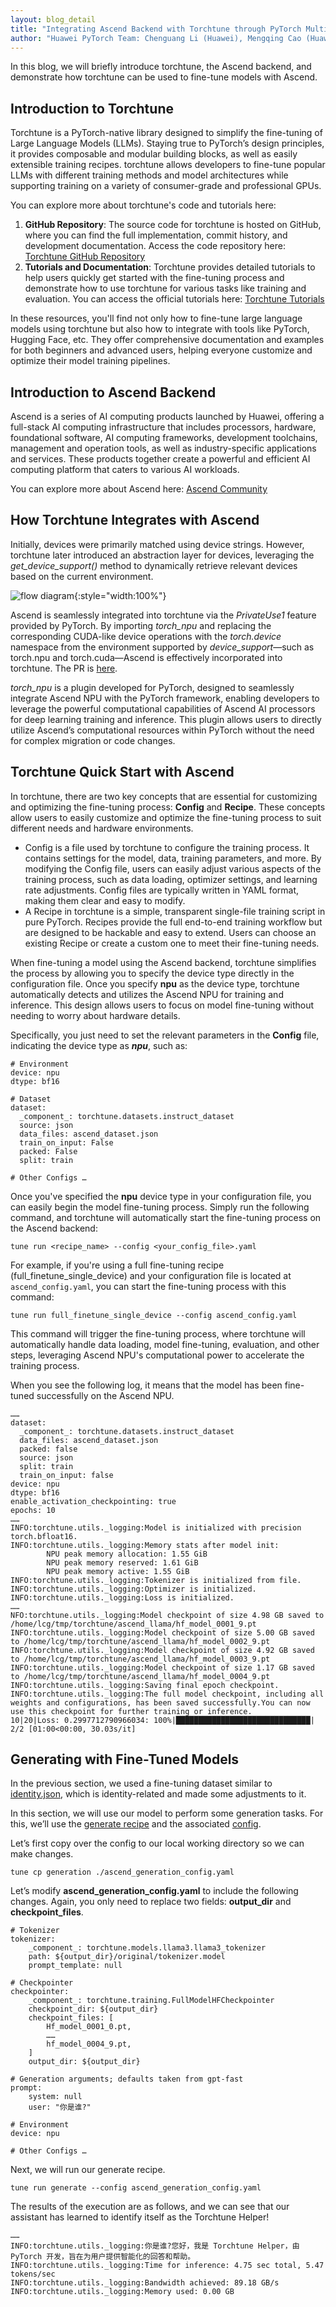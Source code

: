 ```yaml
---
layout: blog_detail
title: "Integrating Ascend Backend with Torchtune through PyTorch Multi-Device Support"
author: "Huawei PyTorch Team: Chenguang Li (Huawei), Mengqing Cao (Huawei)"
---
```


In this blog, we will briefly introduce torchtune, the Ascend backend, and demonstrate how torchtune can be used to fine-tune models with Ascend.


## Introduction to Torchtune

Torchtune is a PyTorch-native library designed to simplify the fine-tuning of Large Language Models (LLMs). Staying true to PyTorch’s design principles, it provides composable and modular building blocks, as well as easily extensible training recipes. torchtune allows developers to fine-tune popular LLMs with different training methods and model architectures while supporting training on a variety of consumer-grade and professional GPUs.

You can explore more about torchtune's code and tutorials here:



1. **GitHub Repository**: 
The source code for torchtune is hosted on GitHub, where you can find the full implementation, commit history, and development documentation. Access the code repository here: [Torchtune GitHub Repository](https://github.com/pytorch/torchtune)
2. **Tutorials and Documentation**: 
Torchtune provides detailed tutorials to help users quickly get started with the fine-tuning process and demonstrate how to use torchtune for various tasks like training and evaluation. You can access the official tutorials here: [Torchtune Tutorials](https://pytorch.org/torchtune/main/overview.html)

In these resources, you'll find not only how to fine-tune large language models using torchtune but also how to integrate with tools like PyTorch, Hugging Face, etc. They offer comprehensive documentation and examples for both beginners and advanced users, helping everyone customize and optimize their model training pipelines.


## Introduction to Ascend Backend

Ascend is a series of AI computing products launched by Huawei, offering a full-stack AI computing infrastructure that includes processors, hardware, foundational software, AI computing frameworks, development toolchains, management and operation tools, as well as industry-specific applications and services. These products together create a powerful and efficient AI computing platform that caters to various AI workloads. 

You can explore more about  Ascend here: [Ascend Community](https://www.hiascend.com/en/)


## How Torchtune Integrates with Ascend

Initially, devices were primarily matched using device strings. However, torchtune later introduced an abstraction layer for devices, leveraging the *get_device_support()* method to dynamically retrieve relevant devices based on the current environment.



![flow diagram](/assets/images/ascend-backend-w-torchtune.png){:style="width:100%"}



Ascend is seamlessly integrated into torchtune via the *PrivateUse1* feature provided by PyTorch. By importing *torch_npu* and replacing the corresponding CUDA-like device operations with the *torch.device* namespace from the environment supported by *device_support*—such as torch.npu and torch.cuda—Ascend is effectively incorporated into torchtune. The PR is [here](https://github.com/pytorch/torchtune/pull/1826).

*torch_npu* is a plugin developed for PyTorch, designed to seamlessly integrate Ascend NPU with the PyTorch framework, enabling developers to leverage the powerful computational capabilities of Ascend AI processors for deep learning training and inference. This plugin allows users to directly utilize Ascend’s computational resources within PyTorch without the need for complex migration or code changes. 


## Torchtune Quick Start with Ascend

In torchtune, there are two key concepts that are essential for customizing and optimizing the fine-tuning process: **Config** and **Recipe**. These concepts allow users to easily customize and optimize the fine-tuning process to suit different needs and hardware environments.



* Config is a file used by torchtune to configure the training process. It contains settings for the model, data, training parameters, and more. By modifying the Config file, users can easily adjust various aspects of the training process, such as data loading, optimizer settings, and learning rate adjustments. Config files are typically written in YAML format, making them clear and easy to modify.
* A Recipe in torchtune is a simple, transparent single-file training script in pure PyTorch. Recipes provide the full end-to-end training workflow but are designed to be hackable and easy to extend. Users can choose an existing Recipe or create a custom one to meet their fine-tuning needs.

When fine-tuning a model using the Ascend backend, torchtune simplifies the process by allowing you to specify the device type directly in the configuration file. Once you specify **npu** as the device type, torchtune automatically detects and utilizes the Ascend NPU for training and inference. This design allows users to focus on model fine-tuning without needing to worry about hardware details.

Specifically, you just need to set the relevant parameters in the **Config** file, indicating the device type as ***npu***, such as:


```
# Environment
device: npu
dtype: bf16

# Dataset
dataset:
  _component_: torchtune.datasets.instruct_dataset
  source: json
  data_files: ascend_dataset.json
  train_on_input: False
  packed: False
  split: train

# Other Configs …
```


Once you've specified the **npu** device type in your configuration file, you can easily begin the model fine-tuning process. Simply run the following command, and torchtune will automatically start the fine-tuning process on the Ascend backend: 


```
tune run <recipe_name> --config <your_config_file>.yaml
```


For example, if you're using a full fine-tuning recipe (full_finetune_single_device) and your configuration file is located at `ascend_config.yaml`, you can start the fine-tuning process with this command:


```
tune run full_finetune_single_device --config ascend_config.yaml
```


This command will trigger the fine-tuning process, where torchtune will automatically handle data loading, model fine-tuning, evaluation, and other steps, leveraging Ascend NPU's computational power to accelerate the training process.

When you see the following log, it means that the model has been fine-tuned successfully on the Ascend NPU.


```
……
dataset:
  _component_: torchtune.datasets.instruct_dataset
  data_files: ascend_dataset.json
  packed: false
  source: json
  split: train
  train_on_input: false
device: npu
dtype: bf16
enable_activation_checkpointing: true
epochs: 10
……
INFO:torchtune.utils._logging:Model is initialized with precision torch.bfloat16.
INFO:torchtune.utils._logging:Memory stats after model init:
        NPU peak memory allocation: 1.55 GiB
        NPU peak memory reserved: 1.61 GiB
        NPU peak memory active: 1.55 GiB
INFO:torchtune.utils._logging:Tokenizer is initialized from file.
INFO:torchtune.utils._logging:Optimizer is initialized.
INFO:torchtune.utils._logging:Loss is initialized.
……
NFO:torchtune.utils._logging:Model checkpoint of size 4.98 GB saved to /home/lcg/tmp/torchtune/ascend_llama/hf_model_0001_9.pt
INFO:torchtune.utils._logging:Model checkpoint of size 5.00 GB saved to /home/lcg/tmp/torchtune/ascend_llama/hf_model_0002_9.pt
INFO:torchtune.utils._logging:Model checkpoint of size 4.92 GB saved to /home/lcg/tmp/torchtune/ascend_llama/hf_model_0003_9.pt
INFO:torchtune.utils._logging:Model checkpoint of size 1.17 GB saved to /home/lcg/tmp/torchtune/ascend_llama/hf_model_0004_9.pt
INFO:torchtune.utils._logging:Saving final epoch checkpoint.
INFO:torchtune.utils._logging:The full model checkpoint, including all weights and configurations, has been saved successfully.You can now use this checkpoint for further training or inference.
10|20|Loss: 0.2997712790966034: 100%|██████████████████████████████| 2/2 [01:00<00:00, 30.03s/it]
```



## Generating with Fine-Tuned Models

In the previous section, we used a fine-tuning dataset similar to [identity.json](https://huggingface.co/datasets/ilyq69/identity.json), which is identity-related and made some adjustments to it. 

In this section, we will use our model to perform some generation tasks. For this, we’ll use the [generate recipe](https://github.com/pytorch/torchtune/blob/main/recipes/generate.py) and the associated [config](https://github.com/pytorch/torchtune/blob/main/recipes/configs/generation.yaml).

Let’s first copy over the config to our local working directory so we can make changes.


```
tune cp generation ./ascend_generation_config.yaml
```


Let’s modify **ascend_generation_config.yaml** to include the following changes. Again, you only need to replace two fields: **output_dir** and **checkpoint_files**. 


```
# Tokenizer
tokenizer:
    _component_: torchtune.models.llama3.llama3_tokenizer
    path: ${output_dir}/original/tokenizer.model
    prompt_template: null

# Checkpointer
checkpointer:
    _component_: torchtune.training.FullModelHFCheckpointer
    checkpoint_dir: ${output_dir}
    checkpoint_files: [
        Hf_model_0001_0.pt,
        ……
        hf_model_0004_9.pt,
    ]
    output_dir: ${output_dir}

# Generation arguments; defaults taken from gpt-fast
prompt:
    system: null
    user: "你是谁?"

# Environment
device: npu

# Other Configs …
```


Next, we will run our generate recipe.


```
tune run generate --config ascend_generation_config.yaml
```


The results of the execution are as follows, and we can see that our assistant has learned to identify itself as the Torchtune Helper!


```
……
INFO:torchtune.utils._logging:你是谁?您好，我是 Torchtune Helper，由 PyTorch 开发，旨在为用户提供智能化的回答和帮助。
INFO:torchtune.utils._logging:Time for inference: 4.75 sec total, 5.47 tokens/sec
INFO:torchtune.utils._logging:Bandwidth achieved: 89.18 GB/s
INFO:torchtune.utils._logging:Memory used: 0.00 GB
```
